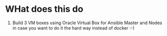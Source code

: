 # WHat does this do
1. Build 3 VM boxes using Oracle Virtual Box for Ansible Master and Nodes in case you want to do it the hard way instead of docker :-) 